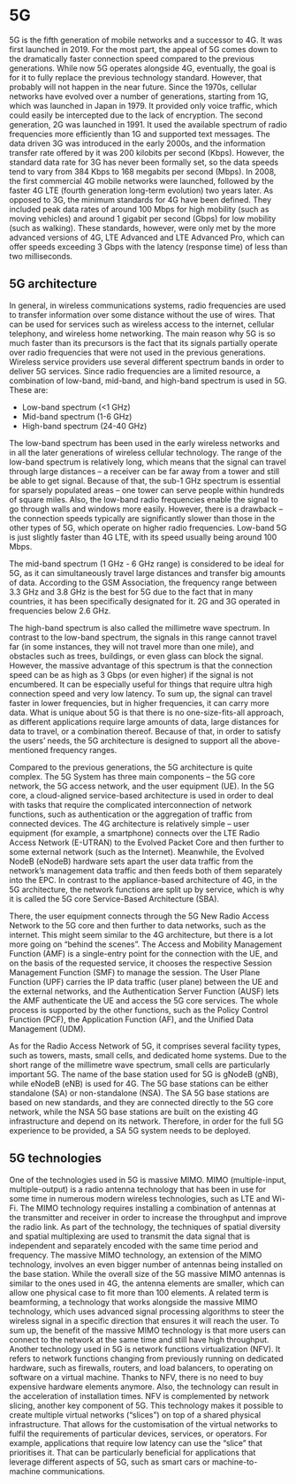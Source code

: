 # 5G

5G is the fifth generation of mobile networks and a successor to 4G. It was first launched in 2019. For the most part, the appeal of 5G comes down to the dramatically faster connection speed compared to the previous generations. While now 5G operates alongside 4G, eventually, the goal is for it to fully replace the previous technology standard. However, that probably will not happen in the near future.
Since the 1970s, cellular networks have evolved over a number of generations, starting from 1G, which was launched in Japan in 1979. It provided only voice traffic, which could easily be intercepted due to the lack of encryption. The second generation, 2G was launched in 1991. It used the available spectrum of radio frequencies more efficiently than 1G and supported text messages. The data driven 3G was introduced in the early 2000s, and the information transfer rate offered by it was 200 kilobits per second (Kbps). However, the standard data rate for 3G has never been formally set, so the data speeds tend to vary from 384 Kbps to 168 megabits per second (Mbps). In 2008, the first commercial 4G mobile networks were launched, followed by the faster 4G LTE (fourth generation long-term evolution) two years later. As opposed to 3G, the minimum standards for 4G have been defined. They included peak data rates of around 100 Mbps for high mobility (such as moving vehicles) and around 1 gigabit per second (Gbps) for low mobility (such as walking). These standards, however, were only met by the more advanced versions of 4G, LTE Advanced and LTE Advanced Pro, which can offer speeds exceeding 3 Gbps with the latency (response time) of less than two milliseconds.

## 5G architecture
In general, in wireless communications systems, radio frequencies are used to transfer information over some distance without the use of wires. That can be used for services such as wireless access to the internet, cellular telephony, and wireless home networking. The main reason why 5G is so much faster than its precursors is the fact that its signals partially operate over radio frequencies that were not used in the previous generations. Wireless service providers use several different spectrum bands in order to deliver 5G services. Since radio frequencies are a limited resource, a combination of low-band, mid-band, and high-band spectrum is used in 5G. These are:

<ul>
 <li>Low-band spectrum (<1 GHz)</li>
 <li>Mid-band spectrum (1-6 GHz)</li>
 <li>High-band spectrum (24-40 GHz)</li>
</ul>

The low-band spectrum has been used in the early wireless networks and in all the later generations of wireless cellular technology. The range of the low-band spectrum is relatively long, which means that the signal can travel through large distances – a receiver can be far away from a tower and still be able to get signal. Because of that, the sub-1 GHz spectrum is essential for sparsely populated areas – one tower can serve people within hundreds of square miles. Also, the low-band radio frequencies enable the signal to go through walls and windows more easily. However, there is a drawback – the connection speeds typically are significantly slower than those in the other types of 5G, which operate on higher radio frequencies. Low-band 5G is just slightly faster than 4G LTE, with its speed usually being around 100 Mbps.

The mid-band spectrum (1 GHz - 6 GHz range) is considered to be ideal for 5G, as it can simultaneously travel large distances and transfer big amounts of data. According to the GSM Association, the frequency range between 3.3 GHz and 3.8 GHz is the best for 5G due to the fact that in many countries, it has been specifically designated for it. 2G and 3G operated in frequencies below 2.6 GHz.

The high-band spectrum is also called the millimetre wave spectrum. In contrast to the low-band spectrum, the signals in this range cannot travel far (in some instances, they will not travel more than one mile), and obstacles such as trees, buildings, or even glass can block the signal. However, the massive advantage of this spectrum is that the connection speed can be as high as 3 Gbps (or even higher) if the signal is not encumbered. It can be especially useful for things that require ultra high connection speed and very low latency. To sum up, the signal can travel faster in lower frequencies, but in higher frequencies, it can carry more data. What is unique about 5G is that there is no one-size-fits-all approach, as different applications require large amounts of data, large distances for data to travel, or a combination thereof. Because of that, in order to satisfy the users’ needs, the 5G architecture is designed to support all the above-mentioned frequency ranges.

Compared to the previous generations, the 5G architecture is quite complex. The 5G System has three main components – the 5G core network, the 5G access network, and the user equipment (UE). In the 5G core, a cloud-aligned service-based architecture is used in order to deal with tasks that require the complicated interconnection of network functions, such as authentication or the aggregation of traffic from connected devices. The 4G architecture is relatively simple – user equipment (for example, a smartphone) connects over the LTE Radio Access Network (E-UTRAN) to the Evolved Packet Core and then further to some external network (such as the Internet). Meanwhile, the Evolved NodeB (eNodeB) hardware sets apart the user data traffic from the network’s management data traffic and then feeds both of them separately into the EPC. In contrast to the appliance-based architecture of 4G, in the 5G architecture, the network functions are split up by service, which is why it is called the 5G core Service-Based Architecture (SBA).

There, the user equipment connects through the 5G New Radio Access Network to the 5G core and then further to data networks, such as the internet. This might seem similar to the 4G architecture, but there is a lot more going on “behind the scenes”. The Access and Mobility Management Function (AMF) is a single-entry point for the connection with the UE, and on the basis of the requested service, it chooses the respective Session Management Function (SMF) to manage the session. The User Plane Function (UPF) carries the IP data traffic (user plane) between the UE and the external networks, and the Authentication Server Function (AUSF) lets the AMF authenticate the UE and access the 5G core services. The whole process is supported by the other functions, such as the Policy Control Function (PCF), the Application Function (AF), and the Unified Data Management (UDM).

As for the Radio Access Network of 5G, it comprises several facility types, such as towers, masts, small cells, and dedicated home systems. Due to the short range of the millimetre wave spectrum, small cells are particularly important 5G. The name of the base station used for 5G is gNodeB (gNB), while eNodeB (eNB) is used for 4G. The 5G base stations can be either standalone (SA) or non-standalone (NSA). The SA 5G base stations are based on new standards, and they are connected directly to the 5G core network, while the NSA 5G base stations are built on the existing 4G infrastructure and depend on its network. Therefore, in order for the full 5G experience to be provided, a SA 5G system needs to be deployed.

## 5G technologies
One of the technologies used in 5G is massive MIMO. MIMO (multiple-input, multiple-output) is a radio antenna technology that has been in use for some time in numerous modern wireless technologies, such as LTE and Wi-Fi. The MIMO technology requires installing a combination of antennas at the transmitter and receiver in order to increase the throughput and improve the radio link. As part of the technology, the techniques of spatial diversity and spatial multiplexing are used to transmit the data signal that is independent and separately encoded with the same time period and frequency. The massive MIMO technology, an extension of the MIMO technology, involves an even bigger number of antennas being installed on the base station. While the overall size of the 5G massive MIMO antennas is similar to the ones used in 4G, the antenna elements are smaller, which can allow one physical case to fit more than 100 elements. A related term is beamforming, a technology that works alongside the massive MIMO technology, which uses advanced signal processing algorithms to steer the wireless signal in a specific direction that ensures it will reach the user. To sum up, the benefit of the massive MIMO technology is that more users can connect to the network at the same time and still have high throughput.
Another technology used in 5G is network functions virtualization (NFV). It refers to network functions changing from previously running on dedicated hardware, such as firewalls, routers, and load balancers, to operating on software on a virtual machine. Thanks to NFV, there is no need to buy expensive hardware elements anymore. Also, the technology can result in the acceleration of installation times. NFV is complemented by network slicing, another key component of 5G. This technology makes it possible to create multiple virtual networks (“slices”) on top of a shared physical infrastructure. That allows for the customisation of the virtual networks to fulfil the requirements of particular devices, services, or operators. For example, applications that require low latency can use the “slice” that prioritises it. That can be particularly beneficial for applications that leverage different aspects of 5G, such as smart cars or machine-to-machine communications.

